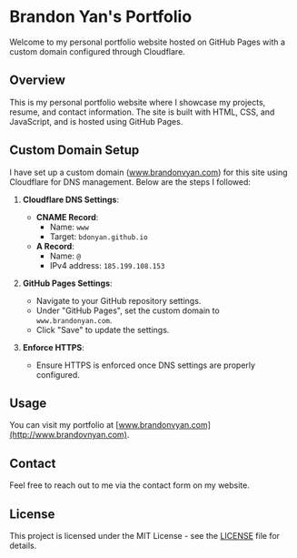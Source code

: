 # Brandon Yan's Portfolio

Welcome to my personal portfolio website hosted on GitHub Pages with a custom domain configured through Cloudflare.

## Overview

This is my personal portfolio website where I showcase my projects, resume, and contact information. The site is built with HTML, CSS, and JavaScript, and is hosted using GitHub Pages.

## Custom Domain Setup

I have set up a custom domain (www.brandonvyan.com) for this site using Cloudflare for DNS management. Below are the steps I followed:

1. **Cloudflare DNS Settings**:
   - **CNAME Record**: 
     - Name: `www`
     - Target: `bdonyan.github.io`
   - **A Record**:
     - Name: `@`
     - IPv4 address: `185.199.108.153`

2. **GitHub Pages Settings**:
   - Navigate to your GitHub repository settings.
   - Under "GitHub Pages", set the custom domain to `www.brandonyan.com`.
   - Click "Save" to update the settings.

3. **Enforce HTTPS**:
   - Ensure HTTPS is enforced once DNS settings are properly configured.

## Usage

You can visit my portfolio at [www.brandonvyan.com](http://www.brandovnyan.com).

## Contact

Feel free to reach out to me via the contact form on my website.

## License

This project is licensed under the MIT License - see the [LICENSE](LICENSE) file for details.
